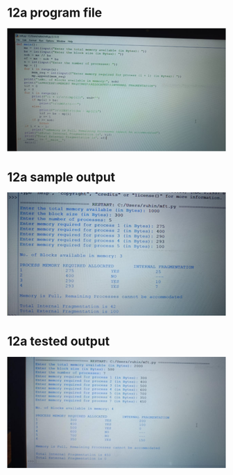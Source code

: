 # 12a program file
![program file](program.jpg)

# 12a sample output
![sample output](sampleoutput.jpg)

# 12a tested output
![tested output](testedoutput.jpg)
